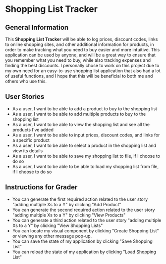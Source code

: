# Shopping List Tracker

## General Information

This **Shopping List Tracker** will be able to log prices, discount codes, links to online shopping sites, and other
additional information for products, in order to make tracking what you need to buy easier and more intuitive. This
application can be used by anyone, and will be a great way to ensure that you remember what you need to buy, while also
tracking expenses and finding the best discounts. I personally chose to work on this project due to my own need for an
easy-to-use shopping list application that also had a lot of useful functions, and I hope that this will be beneficial
to both me and others who use this.

## User Stories

- As a user, I want to be able to add a product to buy to the shopping list
- As a user, I want to be able to add multiple products to buy to the shopping list
- As a user, I want to be able to view the shopping list and see all the products I've added
- As a user, I want to be able to input prices, discount codes, and links for a specific product
- As a user, I want to be able to select a product in the shopping list and view its details 
- As a user, I want to be able to save my shopping list to file, if I choose to do so
- As a user, I want to be able to be able to load my shopping list from file, if I choose to do so

## Instructions for Grader

- You can generate the first required action related to the user story "adding multiple Xs to a Y" by clicking "Add 
  Product"
- You can generate the second required action related to the user story "adding multiple Xs to a Y" by clicking "View
  Products"
- You can generate a third action related to the user story "adding multiple Xs to a Y" by clicking "View
  Shopping Lists"
- You can locate my visual component by clicking "Create Shopping List" or viewing any other message pop-up.
- You can save the state of my application by clicking "Save Shopping List"
- You can reload the state of my application by clicking "Load Shopping List"